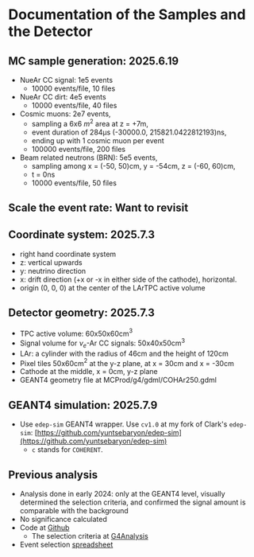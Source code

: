 Documentation of the Samples and the Detector
=============================================

## MC sample generation: 2025.6.19

- NueAr CC signal: 1e5 events
    - 10000 events/file, 10 files
- NueAr CC dirt: 4e5 events
    - 10000 events/file, 40 files
- Cosmic muons: 2e7 events, 
    - sampling a 6x6 $m^2$ area at z = +7m, 
    - event duration of 284µs (-30000.0, 215821.0422812193)ns, 
    - ending up with 1 cosmic muon per event
    - 100000 events/file, 200 files
- Beam related neutrons (BRN): 5e5 events, 
    - sampling among x = (-50, 50)cm, y = -54cm, z = (-60, 60)cm, 
    - t = 0ns
    - 10000 events/file, 50 files

## Scale the event rate: Want to revisit

## Coordinate system: 2025.7.3

- right hand coordinate system
- z: vertical upwards
- y: neutrino direction
- x: drift direction (+x or -x in either side of the cathode), horizontal.
- origin (0, 0, 0) at the center of the LArTPC active volume

## Detector geometry: 2025.7.3

- TPC active volume: 60x50x60cm$^3$
- Signal volume for $\nu_e$-Ar CC signals: 50x40x50cm$^3$
- LAr: a cylinder with the radius of 46cm and the height of 120cm
- Pixel tiles 50x60cm$^2$ at the y-z plane, at x = 30cm and x = -30cm
- Cathode at the middle, x = 0cm, y-z plane
- GEANT4 geometry file at MCProd/g4/gdml/COHAr250.gdml

## GEANT4 simulation: 2025.7.9

- Use `edep-sim` GEANT4 wrapper.  Use `cv1.0` at my fork of Clark's `edep-sim`:
  [https://github.com/yuntsebaryon/edep-sim](https://github.com/yuntsebaryon/edep-sim)
    - `c` stands for `COHERENT`.


## Previous analysis

- Analysis done in early 2024: only at the GEANT4 level, visually determined
  the selection criteria, and confirmed the signal amount is comparable with 
  the background
- No significance calculated
- Code at [Github](https://github.com/yuntsebaryon/SimpleCosmics)
    - The selection criteria at [G4Analysis](https://github.com/yuntsebaryon/SimpleCosmics/tree/main/G4Analysis)
- Event selection [spreadsheet](https://docs.google.com/spreadsheets/d/1xM5-7c4KjCEbuB2rtwNQnvj_wIaUg7_NrJqVkks3xrg/edit?usp=sharing)
